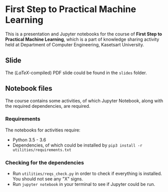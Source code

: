 # First Step to Practical Machine Learning

This is a presentation and Jupyter notebooks for the course of **First Step to Practical Machine Learning**, which is a part of knowledge sharing activity held at Department of Computer Engineering, Kasetsart University.

## Slide

The ($LaTeX$-compiled) PDF slide could be found in the `slides` folder.

## Notebook files

The course contains some activities, of which Jupyter Notebook, along with the required dependencies, are required.

### Requirements

The notebooks for activities require:

- Python 3.5 - 3.6
- Dependencies, of which could be installed by `pip3 install -r utilities/requirements.txt`

### Checking for the dependencies

- Run `utilities/reqs_check.py` in order to check if everything is installed. You should not see any "X" signs.
- Run `jupyter notebook` in your terminal to see if Jupyter could be run.
